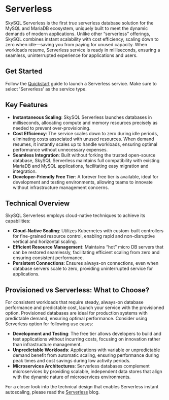 # Serverless
SkySQL Serverless is the first true serverless database solution for the MySQL and MariaDB ecosystem, uniquely built to meet the dynamic demands of modern applications. Unlike other “serverless” offerings, SkySQL combines instant scalability with cost efficiency, scaling down to zero when idle—saving you from paying for unused capacity. When workloads resume, Serverless service is ready in milliseconds, ensuring a seamless, uninterrupted experience for applications and users. 

## Get Started
Follow the [Quickstart](./Quickstart/) guide to launch a Serverless service. Make sure to select 'Serverless' as the service type.

## Key Features
- **Instantaneous Scaling**: SkySQL Serverless launches databases in milliseconds, allocating compute and memory resources precisely as needed to prevent over-provisioning.
- **Cost Efficiency**: The service scales down to zero during idle periods, eliminating costs associated with unused resources. When demand resumes, it instantly scales up to handle workloads, ensuring optimal performance without unnecessary expenses.
- **Seamless Integration**: Built without forking the trusted open-source database, SkySQL Serverless maintains full compatibility with existing MariaDB and MySQL applications, facilitating easy migration and integration.
- **Developer-Friendly Free Tier**: A forever free tier is available, ideal for development and testing environments, allowing teams to innovate without infrastructure management concerns.

## Technical Overview
SkySQL Serverless employs cloud-native techniques to achieve its capabilities:
- **Cloud-Native Scaling**: Utilizes Kubernetes with custom-built controllers for fine-grained resource control, enabling rapid and non-disruptive vertical and horizontal scaling.
- **Efficient Resource Management**: Maintains “hot” micro DB servers that can be restored seamlessly, facilitating efficient scaling from zero and ensuring consistent performance.
- **Persistent Connections**: Ensures always-on connections, even when database servers scale to zero, providing uninterrupted service for applications.

## Provisioned vs Serverless: What to Choose?
For consistent workloads that require steady, always-on database performance and predictable cost, launch your service with the provisioned option. Provisioned databases are ideal for production systems with predictable demand, ensuring optimal performance. Consider using Serverless option for following use cases: 
- **Development and Testing**: The free tier allows developers to build and test applications without incurring costs, focusing on innovation rather than infrastructure management.
- **Unpredictable Workloads**: Applications with variable or unpredictable demand benefit from automatic scaling, ensuring performance during peak times and cost savings during low activity periods.
- **Microservices Architectures**: Serverless databases complement microservices by providing scalable, independent data stores that align with the dynamic nature of microservices environments.

For a closer look into the technical design that enables Serverless instant autoscaling, please read the [Serverless](https://skysql.com/2024/11/06/what-sets-skysql-serverless-apart/) blog.